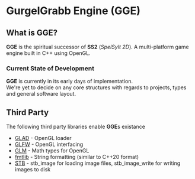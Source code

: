 # GurgelGrabb Engine (GGE)

## What is GGE?
**GGE** is the spiritual successor of **SS2** (*SpelSylt 2D*). A multi-platform game engine built in C++ using OpenGL.  

### Current State of Development
**GGE** is currently in its early days of implementation.  
We're yet to decide on any core structures with regards to projects, types and general software layout.  


## Third Party
The following third party libraries enable **GGE**s existance

* [GLAD](https://glad.dav1d.de/) - OpenGL loader
* [GLFW](https://www.glfw.org/) - OpenGL interfacing
* [GLM](https://github.com/g-truc/glm) - Math types for OpenGL
* [fmtlib](https://github.com/fmtlib/fmt) - String formatting (similar to C++20 format)
* [STB](https://github.com/nothings/stb) - stb_image for loading image files, stb_image_write for writing images to disk